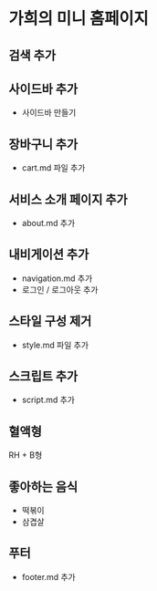 # 가희의 미니 홈페이지


## 검색 추가

## 사이드바 추가

- 사이드바 만들기

## 장바구니 추가

- cart.md 파일 추가

## 서비스 소개 페이지 추가

- about.md 추가

## 내비게이션 추가

- navigation.md 추가
- 로그인 / 로그아웃 추가

## 스타일 구성 제거

- style.md 파일 추가

## 스크립트 추가

- script.md 추가

## 혈액형

RH + B형

## 좋아하는 음식

- 떡볶이
- 삼겹살

## 푸터

- footer.md 추가
